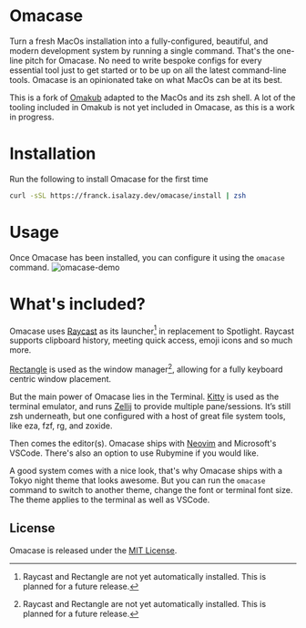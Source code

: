 # Omacase

Turn a fresh MacOs installation into a fully-configured, beautiful, and modern development system by running a single command. That's the one-line pitch for Omacase. No need to write bespoke configs for every essential tool just to get started or to be up on all the latest command-line tools. Omacase is an opinionated take on what MacOs can be at its best.

This is a fork of [Omakub](https://omakub.org/) adapted to the MacOs and its zsh shell. A lot of the tooling included in Omakub is not yet included in Omacase, as this is a work in progress.

# Installation

Run the following to install Omacase for the first time
```bash
curl -sSL https://franck.isalazy.dev/omacase/install | zsh
```

# Usage
Once Omacase has been installed, you can configure it using the `omacase` command.
![omacase-demo](https://github.com/user-attachments/assets/8c97f835-ace3-45e6-bc81-1daf15ead7b0)

# What's included?
Omacase uses [Raycast](https://www.raycast.com/) as its launcher[^1] in replacement to Spotlight. Raycast supports clipboard history, meeting quick access, emoji icons and so much more. 

[Rectangle](https://rectangleapp.com/) is used as the window manager[^1], allowing for a fully keyboard centric window placement.

But the main power of Omacase lies in the Terminal. [Kitty](https://sw.kovidgoyal.net/kitty/) is used as the terminal emulator, and runs [Zellij](https://zellij.dev/) to provide multiple pane/sessions. It’s still zsh underneath, but one configured with a host of great file system tools, like eza, fzf, rg, and zoxide.

Then comes the editor(s). Omacase ships with [Neovim](https://neovim.io/) and Microsoft's VSCode. There's also an option to use Rubymine if you would like.

A good system comes with a nice look, that's why Omacase ships with a Tokyo night theme that looks awesome. But you can run the `omacase` command to switch to another theme, change the font or terminal font size. The theme applies to the terminal as well as VSCode.

[^1]: Raycast and Rectangle are not yet automatically installed. This is planned for a future release.

## License

Omacase is released under the [MIT License](https://opensource.org/licenses/MIT).

